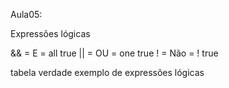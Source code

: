 Aula05:

Expressões lógicas

&& = E    = all true
|| = OU   = one true
!  = Não  = ! true

tabela verdade
exemplo de expressões lógicas

